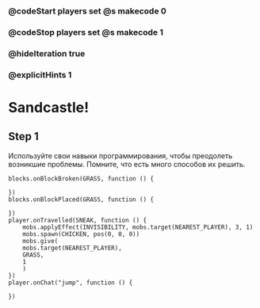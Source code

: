 ### @codeStart players set @s makecode 0
### @codeStop players set @s makecode 1

### @hideIteration true 
### @explicitHints 1


# Sandcastle!

## Step 1
Используйте свои навыки программирования, чтобы преодолеть возникшие проблемы. Помните, что есть много способов их решить.

```ghost
blocks.onBlockBroken(GRASS, function () {
	
})
blocks.onBlockPlaced(GRASS, function () {
	
})
player.onTravelled(SNEAK, function () {
    mobs.applyEffect(INVISIBILITY, mobs.target(NEAREST_PLAYER), 3, 1)
    mobs.spawn(CHICKEN, pos(0, 0, 0))
    mobs.give(
    mobs.target(NEAREST_PLAYER),
    GRASS,
    1
    )
})
player.onChat("jump", function () {
	
})

```